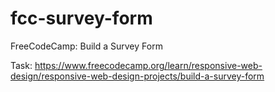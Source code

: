 # fcc-survey-form

FreeCodeCamp: Build a Survey Form

Task: https://www.freecodecamp.org/learn/responsive-web-design/responsive-web-design-projects/build-a-survey-form
